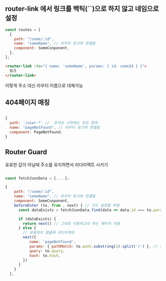 ## router-link 에서 링크를 백틱(``)으로 하지 않고 네임으로 설정

```js
const routes = [
  {
    path: "/some/:id",
    name: "someName", // 라우터 링크와 연결됨
    component: SomeConponent,
  },
];
```

```html
<router-link :to="{ name: 'someName', params: { id: someId } }">
  링크
</router-link>
```

이렇게 주소 대신 라우터 이름으로 대체가능

## 404페이지 매칭

```js

{
  path: '/user-*' //  유저로 시작하는 모든 항목
  name: "pageNotFound", // 라우터 링크와 연결됨
  component: PageNotFound,
}

```

## Router Guard

유효한 값이 아닐때 주소를 유지하면서 리다이렉트 시키기

```js

const fetchJsonData = [....];

{
    path: "/some/:id",
    name: "someName", // 라우터 링크와 연결됨
    component: SomeConponent,
    beforeEnter (to, from , next) { // 가드 설정할 부분
      const dataExists = fetchJsonData.find(data => data.id === to.params.id) // 데이터가 유효한지 먼저 검사

      if (dataExists) {
        return next() // 그대로 이동하고자 하는 페이지 이동
      } else {
        // 유효하지 않을때 리다이렉트
        next({
           name: 'pageNotFound',
           params: { pathMatch: to.path.substring(1).split('/') }, // substring하는 이유 기본 경로에 이미 / 가 있기때문
           query: to.query,
           hash: to.hash,
        })
      }
    }
  },

```
